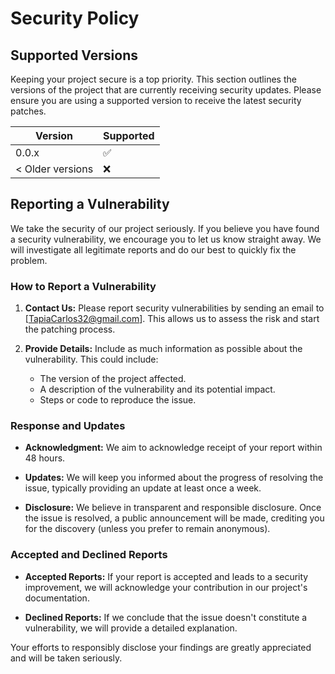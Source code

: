 # Security Policy

## Supported Versions

Keeping your project secure is a top priority. This section outlines the versions of the project that are currently receiving security updates. Please ensure you are using a supported version to receive the latest security patches.

| Version          | Supported          |
| ---------------- | ------------------ |
| 0.0.x            | :white_check_mark: |
| < Older versions | :x:                |

## Reporting a Vulnerability

We take the security of our project seriously. If you believe you have found a security vulnerability, we encourage you to let us know straight away. We will investigate all legitimate reports and do our best to quickly fix the problem.

### How to Report a Vulnerability

1. **Contact Us:** Please report security vulnerabilities by sending an email to [TapiaCarlos32@gmail.com]. This allows us to assess the risk and start the patching process.
   
2. **Provide Details:** Include as much information as possible about the vulnerability. This could include:
   - The version of the project affected.
   - A description of the vulnerability and its potential impact.
   - Steps or code to reproduce the issue.

### Response and Updates

- **Acknowledgment:** We aim to acknowledge receipt of your report within 48 hours.
  
- **Updates:** We will keep you informed about the progress of resolving the issue, typically providing an update at least once a week.

- **Disclosure:** We believe in transparent and responsible disclosure. Once the issue is resolved, a public announcement will be made, crediting you for the discovery (unless you prefer to remain anonymous).

### Accepted and Declined Reports

- **Accepted Reports:** If your report is accepted and leads to a security improvement, we will acknowledge your contribution in our project's documentation.
  
- **Declined Reports:** If we conclude that the issue doesn't constitute a vulnerability, we will provide a detailed explanation.

Your efforts to responsibly disclose your findings are greatly appreciated and will be taken seriously.
